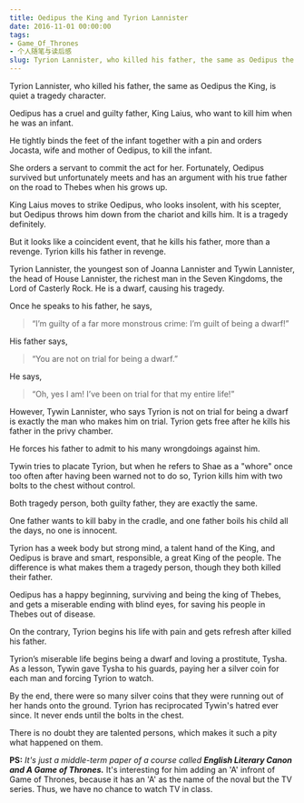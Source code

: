 ```yaml
---
title: Oedipus the King and Tyrion Lannister
date: 2016-11-01 00:00:00
tags:
- Game_Of_Thrones
- 个人随笔与读后感
slug: Tyrion Lannister, who killed his father, the same as Oedipus the King, is quiet a tragedy character.
---
```



Tyrion Lannister, who killed his father, the same as Oedipus the King, is quiet a tragedy character.

Oedipus has a cruel and guilty father, King Laius, who want to kill him when he was an infant. 

He tightly binds the feet of the infant together with a pin and orders Jocasta, wife and mother of Oedipus, to kill the infant. 

<!--more-->

She orders a servant to commit the act for her. Fortunately, Oedipus survived but unfortunately meets and has an argument with his true father on the road to Thebes when his grows up. 

King Laius moves to strike Oedipus, who looks insolent, with his scepter, but Oedipus throws him down from the chariot and kills him. It is a tragedy definitely. 

But it looks like a coincident event, that he kills his father, more than a revenge. Tyrion kills his father in revenge.

Tyrion Lannister, the youngest son of Joanna Lannister and Tywin Lannister, the head of House Lannister, the richest man in the Seven Kingdoms, the Lord of Casterly Rock. He is a dwarf, causing his tragedy.

Once he speaks to his father, he says,

> “I’m guilty of a far more monstrous crime: I’m guilt of being a dwarf!”

His father says,

> “You are not on trial for being a dwarf.”

He says,

> “Oh, yes I am! I’ve been on trial for that my entire life!”

However, Tywin Lannister, who says Tyrion is not on trial for being a dwarf is exactly the man who makes him on trial. Tyrion gets free after he kills his father in the privy chamber. 

He forces his father to admit to his many wrongdoings against him. 

Tywin tries to placate Tyrion, but when he refers to Shae as a "whore" once too often after having been warned not to do so, Tyrion kills him with two bolts to the chest without control.

Both tragedy person, both guilty father, they are exactly the same. 

One father wants to kill baby in the cradle, and one father boils his child all the days, no one is innocent. 

Tyrion has a week body but strong mind, a talent hand of the King, and Oedipus is brave and smart, responsible, a great King of the people. The difference is what makes them a tragedy person, though they both killed their father.

Oedipus has a happy beginning, surviving and being the king of Thebes, and gets a miserable ending with blind eyes, for saving his people in Thebes out of disease. 

On the contrary, Tyrion begins his life with pain and gets refresh after killed his father. 

Tyrion’s miserable life begins being a dwarf and loving a prostitute, Tysha. As a lesson, Tywin gave Tysha to his guards, paying her a silver coin for each man and forcing Tyrion to watch. 

By the end, there were so many silver coins that they were running out of her hands onto the ground. Tyrion has reciprocated Tywin's hatred ever since. It never ends until the bolts in the chest.

There is no doubt they are talented persons, which makes it such a pity what happened on them.

**PS:** _It's just a middle-term paper of a course called **English Literary Canon and A Game of Thrones.**_ It's interesting for him adding an 'A' infront of Game of Thrones, because it has an 'A' as the name of the noval but the TV series. Thus, we have no chance to watch TV in class.
